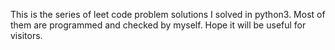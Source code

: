 This is the series of leet code problem solutions I solved in python3.
Most of them are programmed and checked by myself.
Hope it will be useful for visitors.
